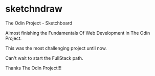 # sketchndraw
The Odin Project - Sketchboard

Almost finishing the Fundamentals Of Web Development in The Odin Project. 

This was the most challenging project until now.

Can't wait to start the FullStack path.


Thanks The Odin Project!!!
